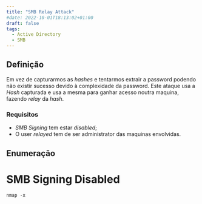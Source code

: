 ```yaml
---
title: "SMB Relay Attack"
#date: 2022-10-01T18:13:02+01:00
draft: false
tags:
  - Active Directory
  - SMB
---
```


## Definição

Em vez de capturarmos as _hashes_ e tentarmos extrair a password podendo não existir sucesso devido à complexidade da password.
Este ataque usa a _Hash_ capturada e usa a mesma para ganhar acesso noutra maquina, fazendo _relay_ da _hash_.

### Requisitos

- _SMB Signing_ tem estar _disabled_;
- O user _relayed_ tem de ser administrator das maquinas envolvidas.

## Enumeração

# SMB Signing Disabled

`nmap -x`
